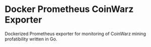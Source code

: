 # Docker Prometheus CoinWarz Exporter

Dockerized Prometheus exporter for monitoring of CoinWarz mining profatibility written in Go.
